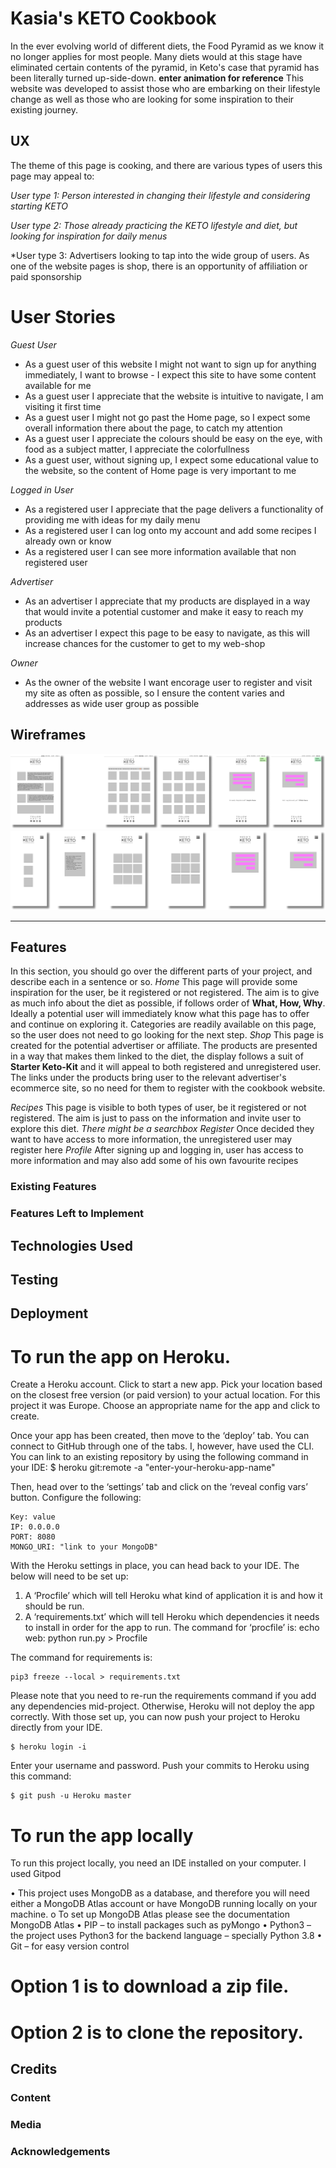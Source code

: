 # Kasia's KETO Cookbook

In the ever evolving world of different diets, the Food Pyramid as we know it no longer applies for most people. Many diets would at this stage have eliminated certain contents of the pyramid, in Keto's case that pyramid has been literally turned up-side-down. **enter animation for reference** This website was developed to assist those who are embarking on their lifestyle change as well as those who are looking for some inspiration to their existing journey.

 
## UX
 
The theme of this page is cooking, and there are various types of users this page may appeal to:

*User type 1: Person interested in changing their lifestyle and considering starting KETO*


*User type 2: Those already practicing the KETO lifestyle and diet, but looking for inspiration for daily menus*


*User type 3: Advertisers looking to tap into the wide group of users. As one of the website pages is shop, there is an opportunity of affiliation or paid sponsorship

# User Stories

*Guest User*
- As a guest user of this website I might not want to sign up for anything immediately, I want to browse - I expect this site to have some content available for me
- As a guest user I appreciate that the website is intuitive to navigate, I am visiting it first time
- As a guest user I might not go past the Home page, so I expect some overall information there about the page, to catch my attention
- As a guest user I appreciate the colours should be easy on the eye, with food as a subject matter, I appreciate the colorfullness
- As a guest user, without signing up, I expect some educational value to the website, so the content of Home page is very important to me

*Logged in User*
- As a registered user I appreciate that the page delivers a functionality of providing me with ideas for my daily menu
- As a registered user I can log onto my account and add some recipes I already own or know
- As a registered user I can see more information available that non registered user

*Advertiser*
- As an advertiser I appreciate that my products are displayed in a way that would invite a potential customer and make it easy to reach my products
- As an advertiser I expect this page to be easy to navigate, as this will increase chances for the customer to get to my web-shop

*Owner*
- As the owner of the website I want encorage user to register and visit my site as often as possible, so I ensure the content varies and addresses as wide user group as possible


## Wireframes

![](images/desktop_view.png)
![](images/mobile_view.png)

----------------------------------------------------------------------------------------------------------------------------------------------------------
## Features

In this section, you should go over the different parts of your project, and describe each in a sentence or so.
*Home*
This page will provide some inspiration for the user, be it registered or not registered. The aim is to give as much info about the diet as possible, if follows order of __What, How, Why__. Ideally a potential user will immediately know what this page has to offer and continue on exploring it. Categories are readily available on this page, so the user does not need to go looking for the next step.
*Shop*
This page is created for the potential advertiser or affiliate. The products are presented in a way that makes them linked to the diet, the display follows a suit of __Starter Keto-Kit__ and it will appeal to both registered and unregistered user. The links under the products bring user to the relevant advertiser's ecommerce site, so no need for them to register with the cookbook website.

*Recipes*
This page is visible to both types of user, be it registered or not registered. The aim is just to pass on the information and invite user to explore this diet. *There might be a searchbox*
*Register*
Once decided they want to have access to more information, the unregistered user may register here
*Profile*
After signing up and logging in, user has access to more information and may also add some of his own favourite recipes
 
### Existing Features


### Features Left to Implement


## Technologies Used



## Testing


## Deployment

# To run the app on Heroku.

Create a Heroku account. 
Click to start a new app. 
Pick your location based on the closest free version (or paid version) to your actual location. 
For this project it was Europe. Choose an appropriate name for the app and click to create.

Once your app has been created, then move to the ‘deploy’ tab. 
You can connect to GitHub through one of the tabs. I, however, have used the CLI. 
You can link to an existing repository by using the following command in your IDE:
$ heroku git:remote -a "enter-your-heroku-app-name"

Then, head over to the ‘settings’ tab and click on the ‘reveal config vars’ button. Configure the following:

``` 
Key: value
IP: 0.0.0.0
PORT: 8080
MONGO_URI: "link to your MongoDB"

```


With the Heroku settings in place, you can head back to your IDE. The below will need to be set up:

1.	A ‘Procfile’ which will tell Heroku what kind of application it is and how it should be run.
2.	A ‘requirements.txt’ which will tell Heroku which dependencies it needs to install in order for the app to run. The command for ‘procfile’ is:
echo web: python run.py > Procfile

The command for requirements is:
```
pip3 freeze --local > requirements.txt
```

Please note that you need to re-run the requirements command if you add any dependencies mid-project. Otherwise, Heroku will not deploy the app correctly.
With those set up, you can now push your project to Heroku directly from your IDE.
```
$ heroku login -i
```

Enter your username and password. Push your commits to Heroku using this command:
```
$ git push -u Heroku master
```

# To run the app locally

To run this project locally, you need an IDE installed on your computer. I used Gitpod

•	This project uses MongoDB as a database, and therefore you will need either a MongoDB Atlas account or have MongoDB running locally on your machine. 
o	To set up MongoDB Atlas please see the documentation MongoDB Atlas
•	PIP – to install packages such as pyMongo
•	Python3 – the project uses Python3 for the backend language – specially Python 3.8
•	Git – for easy version control


# Option 1 is to download a zip file.

# Option 2 is to clone the repository.


## Credits

### Content


### Media


### Acknowledgements

